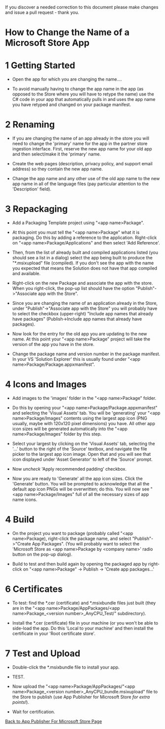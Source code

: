 ﻿If you discover a needed correction to this document please make changes and issue a pull request - thank you.
 
 # How to Change the Name of a Microsoft Store App

# 1 Getting Started

- Open the app for which you are changing the name....

- To avoid manually having to change the app name in the app (as opposed to the Store where you will have to retype the name) use the C# code in your app that automatically pulls in and uses the app name you have retyped and changed on your package manifest.


# 2 Renaming

- If you are changing the name of an app already in the store you will need to change the 'primary' name for the app in the partner store ingestion interface.  First, reserve the new app name for your old app and then select/make it the 'primary' name. 

- Create the web pages (description, privacy policy, and support email address) so they contain the new app name.

- Change the app name and any other use of the old app name to the new app name in all of the language files (pay particular attention to the 'Description' field).


# 3 Repackaging

- Add a Packaging Template project using "&lt;app name&gt;Package".

- At this point you must tell the "&lt;app name&gt;Package" what it is packaging.  Do this by adding a reference to the application.  Right-click on "&lt;app name&gt;Package/Applications" and then select 'Add Reference'.  

- Then, from the list of already built and compiled applications listed (you should see a list in a dialog) select the app being built to produce the "*.msixupload" file (compiled).  If you don't see the app with the name you expected that means the Solution does not have that app compiled and available.

- Right-click on the new Package and associate the app with the store.   When you right-click, the pop-up list should have the option "Publish"->"Associate app with the Store". 

- Since you are changing the name of an application already in the Store, under "Publish"->"Associate app with the Store" you will probably have to select the checkbox (upper-right) "Include app names that already have packages" (Publish->Include app names that already have packages).

- Now look for the entry for the old app you are updating to the new name. At this point your "&lt;app name&gt;Package" project will take the version of the app you have in the store. 
                            
- Change the package name and version number in the package manifest.  In your VS 'Solution Explorer' this is usually found under "&lt;app name&gt;Package/Package.appxmanifest".


# 4 Icons and Images</h1>

- Add images to the 'images' folder in the "&lt;app name&gt;Package" folder.

- Do this by opening your "&lt;app name&gt;Package/Package.appxmanifest" and selecting the 'Visual Assets' tab.  You will be 'generating' your "&lt;app name&gt;Package/Images" contents using the largest app icon (PNG usually, maybe with 120x120 pixel dimensions) you have.  All other app icon sizes will be generated automatically into the "&lt;app name&gt;Package/Images" folder by this step.

- Select your largest by clicking on the 'Visual Assets' tab, selecting the '...' button to the right of  the 'Source' textbox, and navigate the file picker to the largest app icon image.  Open that and you will see that icon displayed under 'Asset Generator' to left of the 'Source' prompt.  

- Now *uncheck* 'Apply recommended padding' checkbox.  
                            
- Now you are ready to 'Generate' all the app icon sizes.  Click the 'Generate' button.  You will be prompted to acknowledge that all the default app icon PNGs will be overwritten; do this.  You will now see "&lt;app name&gt;Package/Images" full of all the necessary sizes of app name icons.


# 4 Build

- On the project you want to package (probably called "&lt;app name&gt;Package), right-click the package name, and select "Publish"->"Create App Packages".  (You will probably want to select the 'Microsoft Store as &lt;app name&gt;Package by &lt;company name&gt;' radio button on the pop-up dialog).
                            
- Build to test and then build again by opening the packaged app by right-click on "&lt;app name&gt;Package" -> Publish -> 'Create app packages...'</p>


# 6 Certificates

- To test: find the *.cer (certificate) and *.msixbundle files just built (they are in the "&lt;app name&gt;Package/AppPackages/&lt;app name&gt;Package_&lt;version number&gt;_AnyCPU_Test/" subdirectory).

- Install the *.cer (certificate) file in your machine (or you won't be able to side-load the app.  Do this 'Local to your machine' and then install the certificate in your 'Root certificate store'.


# 7 Test and Upload

- Double-click the *.msixbundle file to install your app.  

- TEST.

- Now upload the "&lt;app name&gt;Package/AppPackages/"&lt;app name&gt;Package_&lt;version number&gt;_AnyCPU_bundle.msixupload" file to the Store to publish (use App Publisher for Microsoft Store <i>for extra points!</i>).

- Wait for certification.

[Back to App Publisher For Microsoft Store Page](https://www.freytag.us/app-publisher-for-microsoft-store.aspx)
